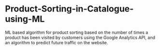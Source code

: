 # Product-Sorting-in-Catalogue-using-ML
ML based algorithm for product sorting based on the number of times
a product has been visited by customers using the Google Analytics API, 
and an algorithm to predict future traffic on the website.
